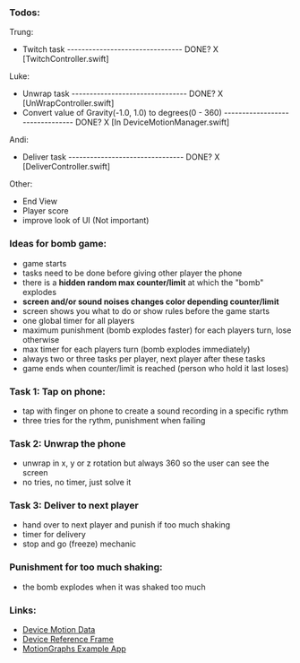 ### Todos:

Trung:
- Twitch task -------------------------------- DONE? X [TwitchController.swift]

Luke: 
- Unwrap task -------------------------------- DONE? X [UnWrapController.swift]
- Convert value of Gravity(-1.0, 1.0) to degrees(0 - 360) -------------------------------- DONE? X [In DeviceMotionManager.swift]

Andi: 
- Deliver task -------------------------------- DONE? X [DeliverController.swift]

Other:
- End View
- Player score
- improve look of UI (Not important)





### Ideas for bomb game:

- game starts
- tasks need to be done before giving other player the phone
- there is a **hidden random max counter/limit** at which the "bomb" explodes
- **screen and/or sound noises changes color depending counter/limit**
- screen shows you what to do or show rules before the game starts
- one global timer for all players
- maximum punishment (bomb explodes faster) for each players turn, lose otherwise
- max timer for each players turn (bomb explodes immediately)
- always two or three tasks per player, next player after these tasks
- game ends when counter/limit is reached (person who hold it last loses)

### Task 1: Tap on phone:
- tap with finger on phone to create a sound recording in a specific rythm
- three tries for the rythm, punishment when failing

### Task 2: Unwrap the phone
- unwrap in x, y or z rotation but always 360 so the user can see the screen
- no tries, no timer, just solve it

### Task 3: Deliver to next player
- hand over to next player and punish if too much shaking
- timer for delivery
- stop and go (freeze) mechanic

### Punishment for too much shaking:
- the bomb explodes when it was shaked too much


### Links:
- [Device Motion Data](https://developer.apple.com/documentation/coremotion/getting_processed_device-motion_data)
- [Device Reference Frame](https://developer.apple.com/documentation/coremotion/getting_processed_device-motion_data/understanding_reference_frames_and_device_attitude)
- [MotionGraphs Example App](https://developer.apple.com/library/archive/samplecode/MotionGraphs/Introduction/Intro.html#//apple_ref/doc/uid/DTS40012333)
